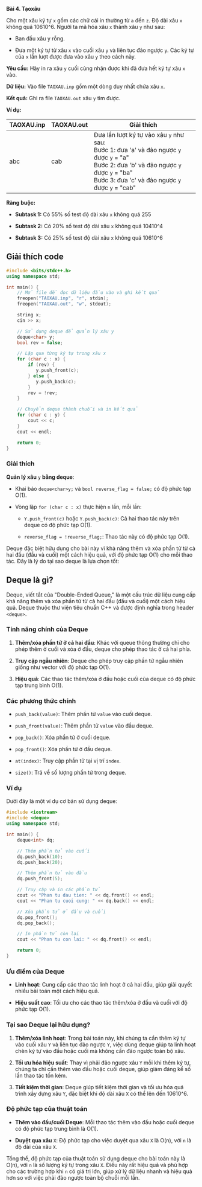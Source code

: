 **Bài 4. Tạoxâu**

Cho một xâu ký tự `x` gồm các chữ cái in thường từ `a` đến `z`. Độ dài xâu `x` không quá 10610^6. Người ta mã hóa xâu `x` thành xâu `y` như sau:

- Ban đầu xâu y rỗng.
    
- Đưa một ký tự từ xâu `x` vào cuối xâu `y` và liên tục đảo ngược `y`. Các ký tự của `x` lần lượt được đưa vào xâu `y` theo cách này.
    

**Yêu cầu:** Hãy in ra xâu `y` cuối cùng nhận được khi đã đưa hết ký tự xâu `x` vào.

**Dữ liệu:** Vào file `TAOXAU.inp` gồm một dòng duy nhất chứa xâu `x`.

**Kết quả:** Ghi ra file `TAOXAU.out` xâu `y` tìm được.

**Ví dụ:**

| TAOXAU.inp | TAOXAU.out | Giải thích                                                                                                                                                                                             |
| ---------- | ---------- | ------------------------------------------------------------------------------------------------------------------------------------------------------------------------------------------------------ |
| abc        | cab        | Đưa lần lượt ký tự vào xâu `y` như sau:<br> Bước 1: đưa 'a' và đảo ngược `y` được `y` = "a"<br> Bước 2: đưa 'b' và đảo ngược `y` được `y` = "ba"<br> Bước 3: đưa 'c' và đảo ngược `y` được `y` = "cab" |

**Ràng buộc:**

- **Subtask 1:** Có 55% số test độ dài xâu `x` không quá 255
    
- **Subtask 2:** Có 20% số test độ dài xâu `x` không quá 10410^4
    
- **Subtask 3:** Có 25% số test độ dài xâu `x` không quá 10610^6
    

## Giải thích code

```cpp
#include <bits/stdc++.h>
using namespace std;

int main() {
    // Mở file để đọc dữ liệu đầu vào và ghi kết quả
    freopen("TAOXAU.inp", "r", stdin);
    freopen("TAOXAU.out", "w", stdout);

    string x;
    cin >> x;

    // Sử dụng deque để quản lý xâu y
    deque<char> y;
    bool rev = false;

    // Lặp qua từng ký tự trong xâu x
    for (char c : x) {
        if (rev) {
           y.push_front(c);
        } else {
           y.push_back(c);
        }
        rev = !rev;
    }

    // Chuyển deque thành chuỗi và in kết quả
    for (char c : y) {
        cout << c;
    }
    cout << endl;

    return 0;
}
```

### Giải thích

**Quản lý xâu** `y` **bằng deque**:

- Khai báo `deque<char>y;` và `bool reverse_flag = false;` có độ phức tạp O(1).
    
- Vòng lặp `for (char c : x)` thực hiện `n` lần, mỗi lần:
    
    - `Y.push_front(c)` hoặc `Y.push_back(c)`: Cả hai thao tác này trên deque có độ phức tạp O(1).
        
    - `reverse_flag = !reverse_flag;`: Thao tác này có độ phức tạp O(1).

Deque đặc biệt hữu dụng cho bài này vì khả năng thêm và xóa phần tử từ cả hai đầu (đầu và cuối) một cách hiệu quả, với độ phức tạp O(1) cho mỗi thao tác. Đây là lý do tại sao deque là lựa chọn tốt:

## Deque là gì?

Deque, viết tắt của "Double-Ended Queue," là một cấu trúc dữ liệu cung cấp khả năng thêm và xóa phần tử từ cả hai đầu (đầu và cuối) một cách hiệu quả. Deque thuộc thư viện tiêu chuẩn C++ và được định nghĩa trong header `<deque>`.

### Tính năng chính của Deque

1. **Thêm/xóa phần tử ở cả hai đầu**: Khác với queue thông thường chỉ cho phép thêm ở cuối và xóa ở đầu, deque cho phép thao tác ở cả hai phía.
    
2. **Truy cập ngẫu nhiên**: Deque cho phép truy cập phần tử ngẫu nhiên giống như vector với độ phức tạp O(1).
    
3. **Hiệu quả**: Các thao tác thêm/xóa ở đầu hoặc cuối của deque có độ phức tạp trung bình O(1).
    

### Các phương thức chính

- `push_back(value)`: Thêm phần tử `value` vào cuối deque.
    
- `push_front(value)`: Thêm phần tử `value` vào đầu deque.
    
- `pop_back()`: Xóa phần tử ở cuối deque.
    
- `pop_front()`: Xóa phần tử ở đầu deque.
    
- `at(index)`: Truy cập phần tử tại vị trí `index`.
    
- `size()`: Trả về số lượng phần tử trong deque.

### Ví dụ

Dưới đây là một ví dụ cơ bản sử dụng deque:

```cpp
#include <iostream>
#include <deque>
using namespace std;

int main() {
    deque<int> dq;

    // Thêm phần tử vào cuối
    dq.push_back(10);
    dq.push_back(20);

    // Thêm phần tử vào đầu
    dq.push_front(5);

    // Truy cập và in các phần tử
    cout << "Phan tu dau tien: " << dq.front() << endl;
    cout << "Phan tu cuoi cung: " << dq.back() << endl;

    // Xóa phần tử ở đầu và cuối
    dq.pop_front();
    dq.pop_back();

    // In phần tử còn lại
    cout << "Phan tu con lai: " << dq.front() << endl;

    return 0;
}
```

### Ưu điểm của Deque

- **Linh hoạt**: Cung cấp các thao tác linh hoạt ở cả hai đầu, giúp giải quyết nhiều bài toán một cách hiệu quả.
    
- **Hiệu suất cao**: Tối ưu cho các thao tác thêm/xóa ở đầu và cuối với độ phức tạp O(1).
### Tại sao Deque lại hữu dụng?

1. **Thêm/xóa linh hoạt**: Trong bài toán này, khi chúng ta cần thêm ký tự vào cuối xâu `Y` và liên tục đảo ngược `Y`, việc dùng deque giúp ta linh hoạt chèn ký tự vào đầu hoặc cuối mà không cần đảo ngược toàn bộ xâu.
    
2. **Tối ưu hóa hiệu suất**: Thay vì phải đảo ngược xâu `Y` mỗi khi thêm ký tự, chúng ta chỉ cần thêm vào đầu hoặc cuối deque, giúp giảm đáng kể số lần thao tác tốn kém.
    
3. **Tiết kiệm thời gian**: Deque giúp tiết kiệm thời gian và tối ưu hóa quá trình xây dựng xâu `Y`, đặc biệt khi độ dài xâu `X` có thể lên đến 10610^6.
    
### Độ phức tạp của thuật toán

- **Thêm vào đầu/cuối Deque**: Mỗi thao tác thêm vào đầu hoặc cuối deque có độ phức tạp trung bình là O(1).
    
- **Duyệt qua xâu** `X`: Độ phức tạp cho việc duyệt qua xâu `X` là O(n), với `n` là độ dài của xâu `X`.
    
Tổng thể, độ phức tạp của thuật toán sử dụng deque cho bài toán này là O(n), với `n` là số lượng ký tự trong xâu `X`. Điều này rất hiệu quả và phù hợp cho các trường hợp khi `n` có giá trị lớn, giúp xử lý dữ liệu nhanh và hiệu quả hơn so với việc phải đảo ngược toàn bộ chuỗi mỗi lần.

